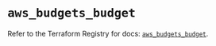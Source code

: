 # `aws_budgets_budget`

Refer to the Terraform Registry for docs: [`aws_budgets_budget`](https://registry.terraform.io/providers/hashicorp/aws/5.61.0/docs/resources/budgets_budget).
